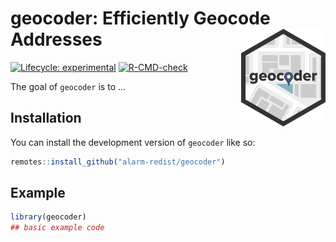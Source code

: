
<!-- README.md is generated from README.Rmd. Please edit that file -->

# **geocoder**: Efficiently Geocode Addresses <img src="man/figures/logo.png" align="right" height="156" />

<!-- badges: start -->

[![Lifecycle:
experimental](https://img.shields.io/badge/lifecycle-experimental-orange.svg)](https://lifecycle.r-lib.org/articles/stages.html#experimental)
[![R-CMD-check](https://github.com/alarm-redist/geocoder/actions/workflows/R-CMD-check.yaml/badge.svg)](https://github.com/alarm-redist/geocoder/actions/workflows/R-CMD-check.yaml)
<!-- badges: end -->

The goal of `geocoder` is to …

## Installation

You can install the development version of `geocoder` like so:

``` r
remotes::install_github("alarm-redist/geocoder")
```

## Example

``` r
library(geocoder)
## basic example code
```
